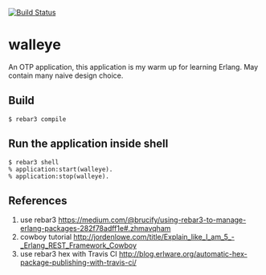 [![Build Status](https://travis-ci.org/junhuqc/walleye.svg?branch=master)](https://travis-ci.org/junhuqc/walleye)

walleye
=================

An OTP application, this application is my warm up for learning Erlang. May contain many naive design choice.

## Build

    $ rebar3 compile


## Run the application inside shell

    $ rebar3 shell
    % application:start(walleye).
    % application:stop(walleye).

## References

1. use rebar3 https://medium.com/@brucify/using-rebar3-to-manage-erlang-packages-282f78adff1e#.zhmavqham
2. cowboy tutorial http://jordenlowe.com/title/Explain_like_I_am_5_-_Erlang_REST_Framework_Cowboy
3. use rebar3 hex with Travis CI http://blog.erlware.org/automatic-hex-package-publishing-with-travis-ci/